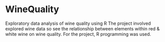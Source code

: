 # WineQuality
Exploratory data analysis of wine quality using R
The project involved explored wine data so see the relationship between elements within red & white wine on wine quality.
For the project, R programming was used.

